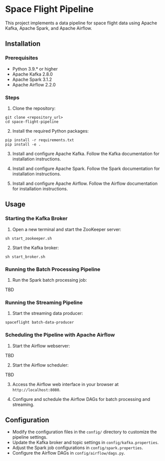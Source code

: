 # Space Flight Pipeline

This project implements a data pipeline for space flight data using Apache Kafka, Apache Spark, and Apache Airflow.

## Installation

### Prerequisites

- Python 3.9.* or higher
- Apache Kafka 2.8.0
- Apache Spark 3.1.2
- Apache Airflow 2.2.0

### Steps

1. Clone the repository:
```
git clone <repository_url>
cd space-flight-pipeline
```

2. Install the required Python packages:
```
pip install -r requirements.txt
pip install -e .
```

3. Install and configure Apache Kafka. Follow the Kafka documentation for installation instructions.

4. Install and configure Apache Spark. Follow the Spark documentation for installation instructions.

5. Install and configure Apache Airflow. Follow the Airflow documentation for installation instructions.

## Usage

### Starting the Kafka Broker

1. Open a new terminal and start the ZooKeeper server:
```
sh start_zookeeper.sh
```
2. Start the Kafka broker:
```
sh start_broker.sh
```
### Running the Batch Processing Pipeline

1. Run the Spark batch processing job:

TBD
### Running the Streaming Pipeline

1. Start the streaming data producer:

```
spaceflight batch-data-producer
```

### Scheduling the Pipeline with Apache Airflow

1. Start the Airflow webserver:

TBD

2. Start the Airflow scheduler:

TBD

3. Access the Airflow web interface in your browser at `http://localhost:8080`.

4. Configure and schedule the Airflow DAGs for batch processing and streaming.

## Configuration

- Modify the configuration files in the `config/` directory to customize the pipeline settings.
- Update the Kafka broker and topic settings in `config/kafka.properties`.
- Adjust the Spark job configurations in `config/spark.properties`.
- Configure the Airflow DAGs in `config/airflow/dags.py`.